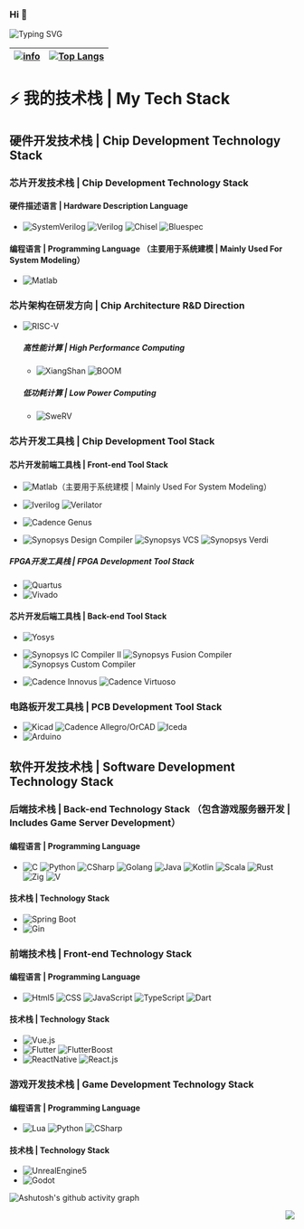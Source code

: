 ### Hi 👋

![Typing SVG](https://readme-typing-svg.demolab.com/?lines=没有人耻笑你，而是你自己磨灭目标。;不要把目标定得太高，太高近乎妄想。;凡我不能创造的，我就不能理解。;注意你的思想，因为它将变成你的言辞。;注意你的言辞，因为它将变成你的行动。;注意你的行动，因为它将变成你的习惯。;注意你的习惯，因为它将变成你的性格。;注意你的性格，因为它们将决定你的命运。;我们想的是什么，就会成为什么样的人。)

|[![info](https://github-readme-stats.vercel.app/api?username=poorjobless&show_icons=true&theme=radical)]()|[![Top Langs](https://github-readme-stats.vercel.app/api/top-langs/?username=poorjobless&layout=compact&theme=radical&langs_count=8)]()|
|  ----  | ----  |

# ⚡ 我的技术栈 | My Tech Stack 

## 硬件开发技术栈 | Chip Development Technology Stack
### 芯片开发技术栈 | Chip Development Technology Stack
#### 硬件描述语言 | Hardware Description Language
* ![SystemVerilog](https://img.shields.io/badge/-SystemVerilog-CAD09D.svg) ![Verilog](https://img.shields.io/badge/-Verilog-8985F0.svg) ![Chisel](https://img.shields.io/badge/-Chisel-2D3E77.svg) ![Bluespec](https://img.shields.io/badge/-Bluespec-2030A0.svg)
#### 编程语言 | Programming Language （主要用于系统建模 | Mainly Used For System Modeling）
* ![Matlab](https://img.shields.io/badge/-Matlab-8985F0.svg)

### 芯片架构在研发方向 | Chip Architecture R&D Direction
* ![RISC-V](https://img.shields.io/badge/-RISC--V-2030A0.svg)
  ##### 高性能计算 | High Performance Computing
  * ![XiangShan](https://img.shields.io/badge/-XiangShan-2030A0.svg) ![BOOM](https://img.shields.io/badge/-BOOM-2030A0.svg)
  ##### 低功耗计算 | Low Power Computing
  * ![SweRV](https://img.shields.io/badge/-SweRV-2030A0.svg)

### 芯片开发工具栈 | Chip Development Tool Stack

#### 芯片开发前端工具栈 | Front-end Tool Stack

* ![Matlab](https://img.shields.io/badge/-Matlab-8985F0.svg)（主要用于系统建模 | Mainly Used For System Modeling）

* ![Iverilog](https://img.shields.io/badge/-iverilog-F73345.svg) ![Verilator](https://img.shields.io/badge/-Verilator-0184C1.svg)

* ![Cadence Genus](https://img.shields.io/badge/-Cadence%20Genus-EE0040.svg)

* ![Synopsys Design Compiler](https://img.shields.io/badge/-Synopsys%20Design%20Compiler-C637FA.svg) ![Synopsys VCS](https://img.shields.io/badge/-Synopsys%20VCS-C637FA.svg) ![Synopsys Verdi](https://img.shields.io/badge/-Synopsys%20Verdi-C637FA.svg)
  
##### FPGA开发工具栈 | FPGA Development Tool Stack
* ![Quartus](https://img.shields.io/badge/-Quartus-blue.svg?logo=intel&logoColor=ffffff)
* ![Vivado](https://img.shields.io/badge/-Vivado-FF1010.svg?logo=xilinx&logoColor=ffffff)

#### 芯片开发后端工具栈 | Back-end Tool Stack
* ![Yosys](https://img.shields.io/badge/-Yosys-blue.svg?logo=intel&logoColor=ffffff) 

* ![Synopsys IC Compiler II](https://img.shields.io/badge/-Synopsys%20IC%20Compiler%20II-C637FA.svg) ![Synopsys Fusion Compiler](https://img.shields.io/badge/-Synopsys%20Fusion%20Compiler-C637FA.svg) ![Synopsys Custom Compiler](https://img.shields.io/badge/-Synopsys%20Custom%20Compiler-C637FA.svg) 

* ![Cadence Innovus](https://img.shields.io/badge/-Cadence%20Innovus-EE0040.svg) ![Cadence Virtuoso](https://img.shields.io/badge/-Cadence%20Virtuoso-EE0040.svg) 

### 电路板开发工具栈 | PCB Development Tool Stack
*  ![Kicad](https://img.shields.io/badge/-Kicad-5070F0.svg) ![Cadence Allegro/OrCAD](https://img.shields.io/badge/-Cadence%20Allegro/OrCAD-EE0040.svg) ![lceda](https://img.shields.io/badge/-立创EDA-5070F0.svg)
*  ![Arduino](https://img.shields.io/badge/-Arduino-00979D.svg?logo=arduino&logoColor=ffffff) 

## 软件开发技术栈 | Software Development Technology Stack

### 后端技术栈 | Back-end Technology Stack （包含游戏服务器开发 | Includes Game Server Development）
#### 编程语言 | Programming Language
* ![C](https://img.shields.io/badge/-C/C++-red?logo=c&logoColor=ffffff) ![Python](https://img.shields.io/badge/-Python-3776AB?logo=python&logoColor=ffffff) ![CSharp](https://img.shields.io/badge/-Csharp-239120?logo=csharp&logoColor=ffffff) ![Golang](https://img.shields.io/badge/-Go-2030A0.svg) ![Java](https://img.shields.io/badge/-Java-2030A0.svg) ![Kotlin](https://img.shields.io/badge/-Kotlin-E93035.svg) ![Scala](https://img.shields.io/badge/-Scala-E93035.svg) ![Rust](https://img.shields.io/badge/-Rust-E93035.svg) ![Zig](https://img.shields.io/badge/-Zig-E93035.svg) ![V](https://img.shields.io/badge/-V-E93035.svg)

#### 技术栈 | Technology Stack
* ![Spring Boot](https://img.shields.io/badge/-Spring%20Boot-2030A0.svg)
* ![Gin](https://img.shields.io/badge/-Gin-2030A0.svg)

### 前端技术栈 | Front-end Technology Stack
#### 编程语言 | Programming Language
* ![Html5](https://img.shields.io/badge/-Html5-2030A0.svg) ![CSS](https://img.shields.io/badge/-CSS-2030A0.svg) ![JavaScript](https://img.shields.io/badge/-JavaScript-2030A0.svg) ![TypeScript](https://img.shields.io/badge/-TypeScript-2030A0.svg) ![Dart](https://img.shields.io/badge/-Dart-2030A0.svg)

#### 技术栈 | Technology Stack
* ![Vue.js](https://img.shields.io/badge/-Vue.js-2030A0.svg)
* ![Flutter](https://img.shields.io/badge/-Flutter-2030A0.svg) ![FlutterBoost](https://img.shields.io/badge/-FlutterBoost-2030A0.svg)
* ![ReactNative](https://img.shields.io/badge/-ReactNative-2030A0.svg) ![React.js](https://img.shields.io/badge/-React.js-2030A0.svg)

### 游戏开发技术栈 | Game Development Technology Stack
#### 编程语言 | Programming Language
* ![Lua](https://img.shields.io/badge/-Lua-2030A0.svg) ![Python](https://img.shields.io/badge/-Python-3776AB?logo=python&logoColor=ffffff) ![CSharp](https://img.shields.io/badge/-Csharp-239120?logo=csharp&logoColor=ffffff)
  
#### 技术栈 | Technology Stack
* ![UnrealEngine5](https://img.shields.io/badge/-UnrealEngine-2030A0.svg)
* ![Godot](https://img.shields.io/badge/-Godot-2030A0.svg)

![Ashutosh's github activity graph](https://github-readme-activity-graph.vercel.app/graph?username=poorjobless&theme=dracula)

<img align="right" src="https://komarev.com/ghpvc/?username=poorjobless&color=green">
<!--
**poorjobless/poorjobless** is a ✨ _special_ ✨ repository because its `README.md` (this file) appears on your GitHub profile.

Here are some ideas to get you started:

- 🔭 I’m currently working on ...
- 🌱 I’m currently learning ...
- 👯 I’m looking to collaborate on ...
- 🤔 I’m looking for help with ...
- 💬 Ask me about ...
- 📫 How to reach me: ...
- 😄 Pronouns: ...
- ⚡ Fun fact: ...
-->
